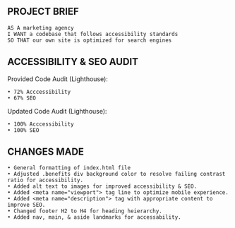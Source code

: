 PROJECT BRIEF
------------------------------------
```
AS A marketing agency
I WANT a codebase that follows accessibility standards
SO THAT our own site is optimized for search engines
```

ACCESSIBILITY & SEO AUDIT
------------------------------------
Provided Code Audit (Lighthouse):
```
• 72% Acccessibility
• 67% SEO
```
Updated Code Audit (Lighthouse):
```
• 100% Acccessibility
• 100% SEO
```

CHANGES MADE
------------------------------------
```
• General formatting of index.html file
• Adjusted .benefits div background color to resolve failing contrast ratio for accessibility. 
• Added alt text to images for improved accessibility & SEO.
• Added <meta name="viewport"> tag line to optimize mobile experience.
• Added <meta name="description"> tag with appropriate content to improve SEO.
• Changed footer H2 to H4 for heading heierarchy.
• Added nav, main, & aside landmarks for accessability.
```

